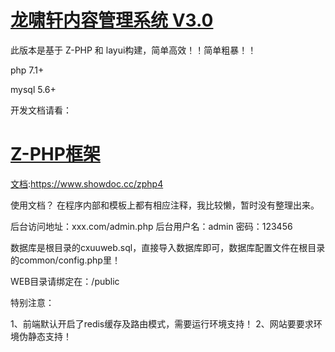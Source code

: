 # [龙啸轩内容管理系统 V3.0](http://www.cxuu.net)

此版本是基于 Z-PHP 和 layui构建，简单高效！！简单粗暴！！

php 7.1+ 

mysql 5.6+

开发文档请看：

# [Z-PHP框架](http://www.z-php.com)
[文档](https://www.showdoc.cc/zphp4):https://www.showdoc.cc/zphp4

使用文档？
在程序内部和模板上都有相应注释，我比较懒，暂时没有整理出来。

后台访问地址：xxx.com/admin.php
后台用户名：admin  密码：123456

数据库是根目录的cxuuweb.sql，直接导入数据库即可，数据库配置文件在根目录的common/config.php里！

WEB目录请绑定在：/public

特别注意：

1、前端默认开启了redis缓存及路由模式，需要运行环境支持！
2、网站要要求环境伪静态支持！